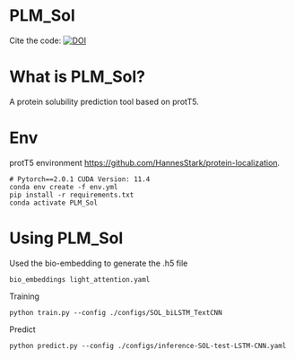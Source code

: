 # PLM_Sol
Cite the code: [![DOI](https://zenodo.org/badge/743842028.svg)](https://zenodo.org/doi/10.5281/zenodo.10675340)

What is PLM_Sol?
=============
A protein solubility prediction tool based on protT5.

Env
=============
protT5 environment https://github.com/HannesStark/protein-localization.
```
# Pytorch==2.0.1 CUDA Version: 11.4 
conda env create -f env.yml
pip install -r requirements.txt
conda activate PLM_Sol
```
Using PLM_Sol
=============

Used the bio-embedding to generate the .h5 file
```
bio_embeddings light_attention.yaml
```
Training
```
python train.py --config ./configs/SOL_biLSTM_TextCNN
```
Predict
```
python predict.py --config ./configs/inference-SOL-test-LSTM-CNN.yaml  
```

